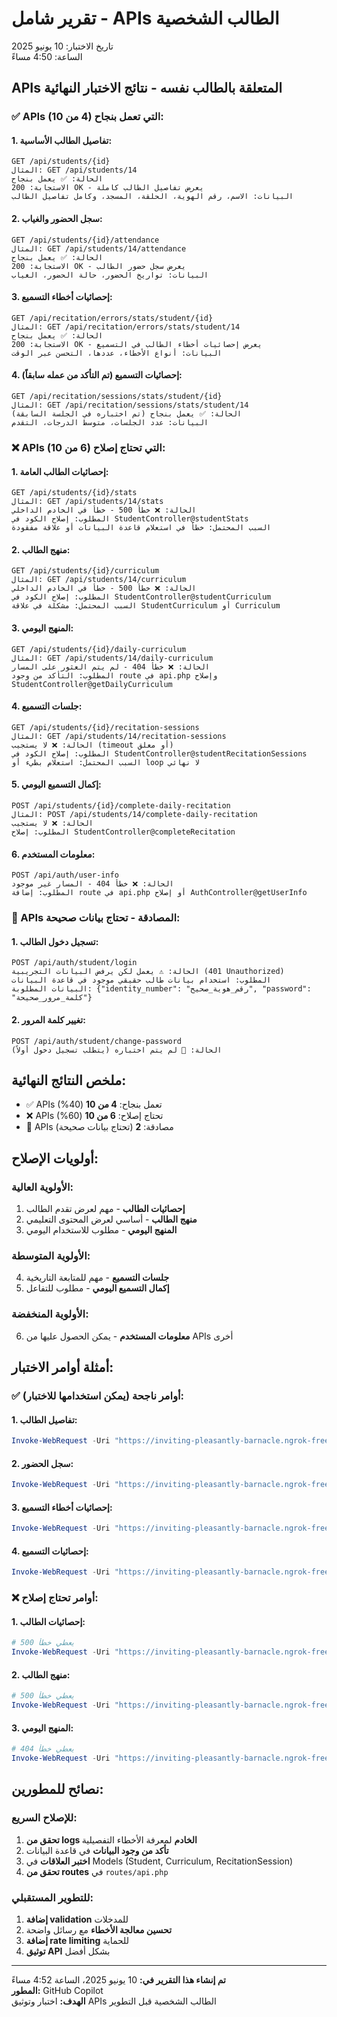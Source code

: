 # تقرير شامل - APIs الطالب الشخصية 
تاريخ الاختبار: 10 يونيو 2025  
الساعة: 4:50 مساءً

## APIs المتعلقة بالطالب نفسه - نتائج الاختبار النهائية

### ✅ APIs التي تعمل بنجاح (4 من 10):

#### 1. تفاصيل الطالب الأساسية:
```
GET /api/students/{id}
المثال: GET /api/students/14
الحالة: ✅ يعمل بنجاح
الاستجابة: 200 OK - يعرض تفاصيل الطالب كاملة
البيانات: الاسم، رقم الهوية، الحلقة، المسجد، وكامل تفاصيل الطالب
```

#### 2. سجل الحضور والغياب:
```
GET /api/students/{id}/attendance
المثال: GET /api/students/14/attendance  
الحالة: ✅ يعمل بنجاح
الاستجابة: 200 OK - يعرض سجل حضور الطالب
البيانات: تواريخ الحضور، حالة الحضور، الغياب
```

#### 3. إحصائيات أخطاء التسميع:
```
GET /api/recitation/errors/stats/student/{id}
المثال: GET /api/recitation/errors/stats/student/14
الحالة: ✅ يعمل بنجاح
الاستجابة: 200 OK - يعرض إحصائيات أخطاء الطالب في التسميع
البيانات: أنواع الأخطاء، عددها، التحسن عبر الوقت
```

#### 4. إحصائيات التسميع (تم التأكد من عمله سابقاً):
```
GET /api/recitation/sessions/stats/student/{id}  
المثال: GET /api/recitation/sessions/stats/student/14
الحالة: ✅ يعمل بنجاح (تم اختباره في الجلسة السابقة)
البيانات: عدد الجلسات، متوسط الدرجات، التقدم
```

### ❌ APIs التي تحتاج إصلاح (6 من 10):

#### 1. إحصائيات الطالب العامة:
```
GET /api/students/{id}/stats
المثال: GET /api/students/14/stats
الحالة: ❌ خطأ 500 - خطأ في الخادم الداخلي
المطلوب: إصلاح الكود في StudentController@studentStats
السبب المحتمل: خطأ في استعلام قاعدة البيانات أو علاقة مفقودة
```

#### 2. منهج الطالب:
```
GET /api/students/{id}/curriculum
المثال: GET /api/students/14/curriculum
الحالة: ❌ خطأ 500 - خطأ في الخادم الداخلي
المطلوب: إصلاح الكود في StudentController@studentCurriculum
السبب المحتمل: مشكلة في علاقة StudentCurriculum أو Curriculum
```

#### 3. المنهج اليومي:
```
GET /api/students/{id}/daily-curriculum
المثال: GET /api/students/14/daily-curriculum
الحالة: ❌ خطأ 404 - لم يتم العثور على المسار
المطلوب: التأكد من وجود route في api.php وإصلاح StudentController@getDailyCurriculum
```

#### 4. جلسات التسميع:
```
GET /api/students/{id}/recitation-sessions
المثال: GET /api/students/14/recitation-sessions
الحالة: ❌ لا يستجيب (timeout أو معلق)
المطلوب: إصلاح الكود في StudentController@studentRecitationSessions
السبب المحتمل: استعلام بطيء أو loop لا نهائي
```

#### 5. إكمال التسميع اليومي:
```
POST /api/students/{id}/complete-daily-recitation
المثال: POST /api/students/14/complete-daily-recitation
الحالة: ❌ لا يستجيب
المطلوب: إصلاح StudentController@completeRecitation
```

#### 6. معلومات المستخدم:
```
POST /api/auth/user-info
الحالة: ❌ خطأ 404 - المسار غير موجود
المطلوب: إضافة route في api.php أو إصلاح AuthController@getUserInfo
```

### 🔐 APIs المصادقة - تحتاج بيانات صحيحة:

#### 1. تسجيل دخول الطالب:
```
POST /api/auth/student/login
الحالة: ⚠️ يعمل لكن يرفض البيانات التجريبية (401 Unauthorized)
المطلوب: استخدام بيانات طالب حقيقي موجود في قاعدة البيانات
البيانات المطلوبة: {"identity_number": "رقم_هوية_صحيح", "password": "كلمة_مرور_صحيحة"}
```

#### 2. تغيير كلمة المرور:
```
POST /api/auth/student/change-password
الحالة: 🔄 لم يتم اختباره (يتطلب تسجيل دخول أولاً)
```

## ملخص النتائج النهائية:
- ✅ APIs تعمل بنجاح: **4 من 10** (40%)
- ❌ APIs تحتاج إصلاح: **6 من 10** (60%)
- 🔐 APIs مصادقة: **2** (تحتاج بيانات صحيحة)

## أولويات الإصلاح:

### الأولوية العالية:
1. **إحصائيات الطالب** - مهم لعرض تقدم الطالب
2. **منهج الطالب** - أساسي لعرض المحتوى التعليمي
3. **المنهج اليومي** - مطلوب للاستخدام اليومي

### الأولوية المتوسطة:
4. **جلسات التسميع** - مهم للمتابعة التاريخية
5. **إكمال التسميع اليومي** - مطلوب للتفاعل

### الأولوية المنخفضة:
6. **معلومات المستخدم** - يمكن الحصول عليها من APIs أخرى

## أمثلة أوامر الاختبار:

### ✅ أوامر ناجحة (يمكن استخدامها للاختبار):

#### 1. تفاصيل الطالب:
```powershell
Invoke-WebRequest -Uri "https://inviting-pleasantly-barnacle.ngrok-free.app/api/students/14" -Headers @{"ngrok-skip-browser-warning"="true"; "Accept"="application/json"}
```

#### 2. سجل الحضور:
```powershell
Invoke-WebRequest -Uri "https://inviting-pleasantly-barnacle.ngrok-free.app/api/students/14/attendance" -Headers @{"ngrok-skip-browser-warning"="true"; "Accept"="application/json"}
```

#### 3. إحصائيات أخطاء التسميع:
```powershell
Invoke-WebRequest -Uri "https://inviting-pleasantly-barnacle.ngrok-free.app/api/recitation/errors/stats/student/14" -Headers @{"ngrok-skip-browser-warning"="true"; "Accept"="application/json"}
```

#### 4. إحصائيات التسميع:
```powershell
Invoke-WebRequest -Uri "https://inviting-pleasantly-barnacle.ngrok-free.app/api/recitation/sessions/stats/student/14" -Headers @{"ngrok-skip-browser-warning"="true"; "Accept"="application/json"}
```

### ❌ أوامر تحتاج إصلاح:

#### 1. إحصائيات الطالب:
```powershell
# يعطي خطأ 500
Invoke-WebRequest -Uri "https://inviting-pleasantly-barnacle.ngrok-free.app/api/students/14/stats" -Headers @{"ngrok-skip-browser-warning"="true"; "Accept"="application/json"}
```

#### 2. منهج الطالب:
```powershell
# يعطي خطأ 500
Invoke-WebRequest -Uri "https://inviting-pleasantly-barnacle.ngrok-free.app/api/students/14/curriculum" -Headers @{"ngrok-skip-browser-warning"="true"; "Accept"="application/json"}
```

#### 3. المنهج اليومي:
```powershell
# يعطي خطأ 404
Invoke-WebRequest -Uri "https://inviting-pleasantly-barnacle.ngrok-free.app/api/students/14/daily-curriculum" -Headers @{"ngrok-skip-browser-warning"="true"; "Accept"="application/json"}
```

## نصائح للمطورين:

### للإصلاح السريع:
1. **تحقق من logs الخادم** لمعرفة الأخطاء التفصيلية
2. **تأكد من وجود البيانات** في قاعدة البيانات
3. **اختبر العلاقات** في Models (Student, Curriculum, RecitationSession)
4. **تحقق من routes** في `routes/api.php`

### للتطوير المستقبلي:
1. **إضافة validation** للمدخلات
2. **تحسين معالجة الأخطاء** مع رسائل واضحة
3. **إضافة rate limiting** للحماية
4. **توثيق API** بشكل أفضل

---

**تم إنشاء هذا التقرير في:** 10 يونيو 2025، الساعة 4:52 مساءً  
**المطور:** GitHub Copilot  
**الهدف:** اختبار وتوثيق APIs الطالب الشخصية قبل التطوير

